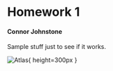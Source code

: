 # Homework 1
#### Connor Johnstone

Sample stuff just to see if it works.

![Atlas](https://www.extremetech.com/wp-content/uploads/2014/07/ap11-KSC-69PC-442HR.jpg){ height=300px }
